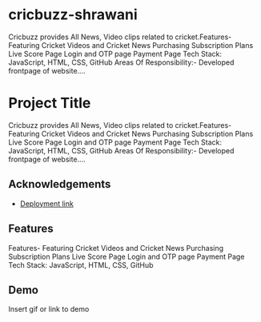 # cricbuzz-shrawani
Cricbuzz provides All News, Video clips related to cricket.Features- Featuring Cricket Videos and Cricket News Purchasing Subscription Plans Live Score Page Login and OTP page Payment Page Tech Stack: JavaScript, HTML, CSS, GitHub Areas Of Responsibility:- Developed frontpage of website....
# Project Title
 Cricbuzz provides All News, Video clips related to cricket.Features- Featuring Cricket Videos and Cricket News Purchasing Subscription Plans Live Score Page Login and OTP page Payment Page Tech Stack: JavaScript, HTML, CSS, GitHub Areas Of Responsibility:- Developed frontpage of website....
 

## Acknowledgements

 - [Deployment link](https://dhawal07.github.io/cricbuzz/)
  

## Features
 Features-
Featuring Cricket Videos and Cricket News
Purchasing Subscription Plans
Live Score Page 
Login and OTP page
Payment Page
Tech Stack: JavaScript, HTML, CSS, GitHub
## Demo

Insert gif or link to demo

 

